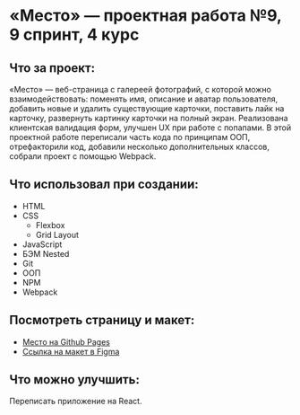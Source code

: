 # «Место» — проектная работа №9, 9 спринт, 4 курс

## Что за проект:

«Место» — веб-страница с галереей фотографий, с которой можно взаимодействовать:
поменять имя, описание и аватар пользователя, добавить новые и удалить существующие карточки, поставить лайк на карточку, развернуть картинку карточки на полный экран. Реализована клиентская валидация форм, улучшен UX при работе с попапами. В этой проектной работе переписали часть кода по принципам ООП, отрефакторили код, добавили несколько дополнительных классов, собрали проект с помощью Webpack.

## Что использовал при создании:

* HTML
* CSS
    * Flexbox
    * Grid Layout
* JavaScript
* БЭМ Nested
* Git
* ООП
* NPM
* Webpack

## Посмотреть страницу и макет:

* [Место на Github Pages](https://shuraaas.github.io/mesto/index.html)
* [Ссылка на макет в Figma](https://www.figma.com/file/2cn9N9jSkmxD84oJik7xL7/JavaScript.-Sprint-4?node-id=0%3A1)

## Что можно улучшить:

Переписать приложение на React.